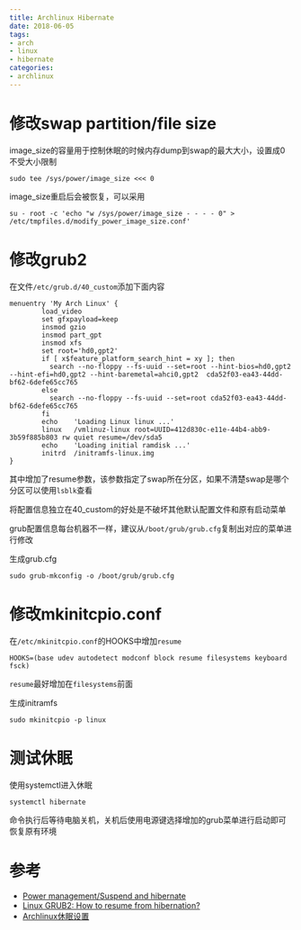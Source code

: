 ```yaml
---
title: Archlinux Hibernate
date: 2018-06-05
tags:
- arch
- linux
- hibernate
categories:
- archlinux
---
```


# 修改swap partition/file size

image_size的容量用于控制休眠的时候内存dump到swap的最大大小，设置成0不受大小限制

```
sudo tee /sys/power/image_size <<< 0
```

image_size重启后会被恢复，可以采用

```
su - root -c 'echo "w /sys/power/image_size - - - - 0" > /etc/tmpfiles.d/modify_power_image_size.conf'
```

# 修改grub2

在文件`/etc/grub.d/40_custom`添加下面内容

```
menuentry 'My Arch Linux' {
        load_video
        set gfxpayload=keep
        insmod gzio
        insmod part_gpt
        insmod xfs
        set root='hd0,gpt2'
        if [ x$feature_platform_search_hint = xy ]; then
          search --no-floppy --fs-uuid --set=root --hint-bios=hd0,gpt2 --hint-efi=hd0,gpt2 --hint-baremetal=ahci0,gpt2  cda52f03-ea43-44dd-bf62-6defe65cc765
        else
          search --no-floppy --fs-uuid --set=root cda52f03-ea43-44dd-bf62-6defe65cc765
        fi
        echo    'Loading Linux linux ...'
        linux   /vmlinuz-linux root=UUID=412d830c-e11e-44b4-abb9-3b59f885b803 rw quiet resume=/dev/sda5
        echo    'Loading initial ramdisk ...'
        initrd  /initramfs-linux.img
}
```

其中增加了resume参数，该参数指定了swap所在分区，如果不清楚swap是哪个分区可以使用`lsblk`查看

将配置信息独立在40_custom的好处是不破坏其他默认配置文件和原有启动菜单

grub配置信息每台机器不一样，建议从`/boot/grub/grub.cfg`复制出对应的菜单进行修改

生成grub.cfg

```
sudo grub-mkconfig -o /boot/grub/grub.cfg
```

# 修改mkinitcpio.conf

在`/etc/mkinitcpio.conf`的HOOKS中增加`resume`

```
HOOKS=(base udev autodetect modconf block resume filesystems keyboard fsck)
```

`resume`最好增加在`filesystems`前面

生成initramfs

```
sudo mkinitcpio -p linux
```

# 测试休眠

使用systemctl进入休眠

```
systemctl hibernate
```

命令执行后等待电脑关机，关机后使用电源键选择增加的grub菜单进行启动即可恢复原有环境

# 参考

- [Power management/Suspend and hibernate](https://wiki.archlinux.org/index.php/Power_management/Suspend_and_hibernate#Hibernation)
- [Linux GRUB2: How to resume from hibernation?](https://superuser.com/questions/383140/linux-grub2-how-to-resume-from-hibernation)
- [Archlinux休眠设置](http://www.cnblogs.com/xiaozhang9/p/6443478.html)
